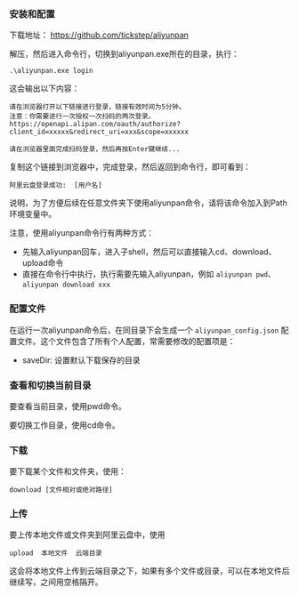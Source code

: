 ### 安装和配置

下载地址： https://github.com/tickstep/aliyunpan

解压，然后进入命令行，切换到aliyunpan.exe所在的目录，执行：

```
.\aliyunpan.exe login
```

这会输出以下内容：

```
请在浏览器打开以下链接进行登录，链接有效时间为5分钟。
注意：你需要进行一次授权一次扫码的两次登录。
https://openapi.alipan.com/oauth/authorize?client_id=xxxxx&redirect_uri=xxx&scope=xxxxxx

请在浏览器里面完成扫码登录，然后再按Enter键继续...
```

复制这个链接到浏览器中，完成登录，然后返回到命令行，即可看到：

```
阿里云盘登录成功:  [用户名]
```

说明，为了方便后续在任意文件夹下使用aliyunpan命令，请将该命令加入到Path环境变量中。

注意，使用aliyunpan命令行有两种方式：
-  先输入aliyunpan回车，进入子shell，然后可以直接输入cd、download、upload命令
-  直接在命令行中执行，执行需要先输入aliyunpan，例如 `aliyunpan pwd`、 `aliyunpan download xxx`


###  配置文件

在运行一次aliyunpan命令后，在同目录下会生成一个 `aliyunpan_config.json` 配置文件。这个文件包含了所有个人配置，常需要修改的配置项是：
-  saveDir: 设置默认下载保存的目录

### 查看和切换当前目录

要查看当前目录，使用pwd命令。

要切换工作目录，使用cd命令。

###  下载

要下载某个文件和文件夹，使用：

```
download [文件相对或绝对路径]
```

###  上传

要上传本地文件或文件夹到阿里云盘中，使用

```
upload  本地文件  云端目录
```

这会将本地文件上传到云端目录之下，如果有多个文件或目录，可以在本地文件后继续写，之间用空格隔开。

